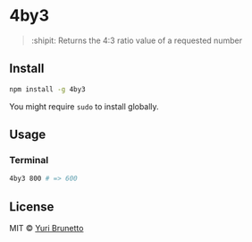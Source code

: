 # 4by3
> :shipit: Returns the 4:3 ratio value of a requested number

## Install
```bash
npm install -g 4by3
```
You might require `sudo` to install globally.

## Usage
### Terminal
```bash
4by3 800 # => 600
```

## License
MIT &copy; [Yuri Brunetto](https://github.com/YuriBrunetto/4by3/blob/master/LICENSE)
